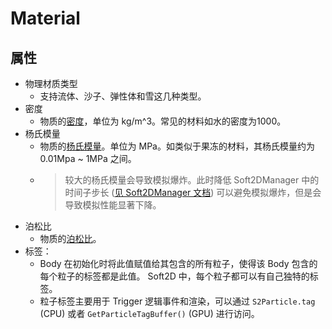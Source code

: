 # Material

## 属性

- 物理材质类型
  - 支持流体、沙子、弹性体和雪这几种类型。
- 密度
  - 物质的[密度](https://en.wikipedia.org/wiki/Density)，单位为 kg/m^3。常见的材料如水的密度为1000。
- 杨氏模量
  - 物质的[杨氏模量](https://en.wikipedia.org/wiki/Young%27s_modulus)。单位为 MPa。如类似于果冻的材料，其杨氏模量约为 0.01Mpa ~ 1MPa 之间。
  - > 较大的杨氏模量会导致模拟爆炸。此时降低 Soft2DManager 中的 时间子步长 ([见 Soft2DManager 文档](../BasicComponents/Soft2DManager.md)) 可以避免模拟爆炸，但是会导致模拟性能显著下降。
- 泊松比
  - 物质的[泊松比](https://en.wikipedia.org/wiki/Poisson%27s_ratio)。
- 标签：
  - Body 在初始化时将此值赋值给其包含的所有粒子，使得该 Body 包含的每个粒子的标签都是此值。 Soft2D 中，每个粒子都可以有自己独特的标签。
  - 粒子标签主要用于 Trigger 逻辑事件和渲染，可以通过 `S2Particle.tag` (CPU) 或者 `GetParticleTagBuffer()` (GPU) 进行访问。